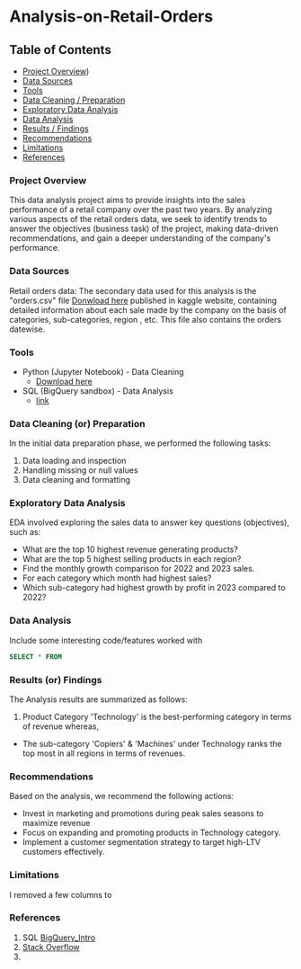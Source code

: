 # Analysis-on-Retail-Orders

## Table of Contents

- [Project Overview](#project-overview))
- [Data Sources](#data-sources)
- [Tools](#tools)
- [Data Cleaning / Preparation](#data-cleaning-or-preparation)
- [Exploratory Data Analysis](#exploratory-data-analysis)
- [Data Analysis](#data-analysis)
- [Results / Findings ](#results-or-findings)
- [Recommendations](#recommendations)
- [Limitations](#limitations)
- [References](#references)

### Project Overview

This data analysis project aims to provide insights into the sales performance of a retail company over the past two years. By analyzing various aspects of the retail orders data, we seek to identify trends to answer the objectives (business task) of the project, making data-driven recommendations, and gain a deeper understanding of the company's performance. 

### Data Sources

Retail orders data: The secondary data used for this analysis is the "orders.csv" file [Donwload here](https://www.kaggle.com/datasets/ankitbansal06/retail-orders?select=orders.csv ) published in kaggle website, containing detailed information about each sale made by the company on the basis of categories, sub-categories, region , etc. This file also contains the orders datewise.


### Tools

- Python (Jupyter Notebook) - Data Cleaning
    - [Download here](https://www.anaconda.com/anaconda-navigator)
- SQL (BigQuery sandbox) - Data Analysis
    - [link](https://cloud.google.com/bigquery/docs/sandbox#limits)


### Data Cleaning (or) Preparation

In the initial data preparation phase, we performed the following tasks:
1. Data loading and inspection
2. Handling missing or null values
3. Data cleaning and formatting

### Exploratory Data Analysis

EDA involved exploring the sales data to answer key questions (objectives), such as:

- What are the top 10 highest revenue generating products?
- What are the top 5 highest selling products in each region?
- Find the monthly growth comparison for 2022 and 2023 sales.
- For each category which month had highest sales?
- Which sub-category had highest growth by profit in 2023 compared to 2022?

### Data Analysis

Include some interesting code/features worked with
  
```sql
SELECT * FROM
```

### Results (or) Findings

The Analysis results are summarized as follows:
1. Product Category 'Technology' is the best-performing category in terms of revenue whereas,
  - The sub-category 'Copiers' & 'Machines' under Technology ranks the top most in all regions in terms of revenues.


### Recommendations

Based on the analysis, we recommend the following actions:
- Invest in marketing and promotions during peak sales seasons to maximize revenue
- Focus on expanding and promoting products in Technology category.
- Implement a customer segmentation strategy to target high-LTV customers effectively.

### Limitations

I removed a few columns to 

### References
1. SQL [BigQuery_Intro](https://cloud.google.com/bigquery/docs/introduction-sql)
2. [Stack Overflow](https://stack.com)
3. 

